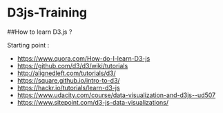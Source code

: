# D3js-Training

##How to learn D3.js ?

Starting point :

- https://www.quora.com/How-do-I-learn-D3-js
- https://github.com/d3/d3/wiki/tutorials
- http://alignedleft.com/tutorials/d3/
- https://square.github.io/intro-to-d3/
- https://hackr.io/tutorials/learn-d3-js
- https://www.udacity.com/course/data-visualization-and-d3js--ud507
- https://www.sitepoint.com/d3-js-data-visualizations/
